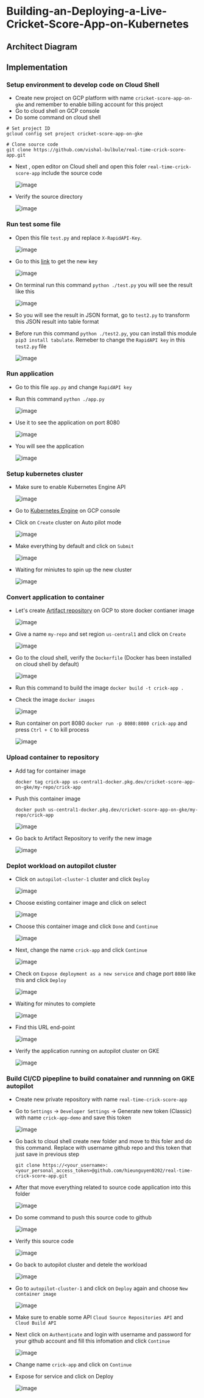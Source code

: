 # Building-an-Deploying-a-Live-Cricket-Score-App-on-Kubernetes
## Architect Diagram

## Implementation
### Setup environment to develop code on Cloud Shell
- Create new project on GCP platform with name `cricket-score-app-on-gke` and remember to enable billing account for this project
- Go to cloud shell on GCP console
- Do some command on cloud shell

```
# Set project ID
gcloud config set project cricket-score-app-on-gke

# Clone source code
git clone https://github.com/vishal-bulbule/real-time-crick-score-app.git

```
- Next , open editor on Cloud shell and open this foler `real-time-crick-score-app` include the source code

  ![image](https://github.com/hieunguyen0202/Building-an-Deploying-a-Live-Cricket-Score-App-on-Kubernetes/assets/98166568/9d505bb5-090a-4c6f-9a1e-ca9823c87f70)

- Verify the source directory

  ![image](https://github.com/hieunguyen0202/Building-an-Deploying-a-Live-Cricket-Score-App-on-Kubernetes/assets/98166568/6c7fe9e1-bcc3-4e61-b7aa-988e7fd36d89)


### Run test some file 

- Open this file `test.py` and replace `X-RapidAPI-Key`. 

  ![image](https://github.com/hieunguyen0202/Building-an-Deploying-a-Live-Cricket-Score-App-on-Kubernetes/assets/98166568/f4c88381-1484-40cc-8cec-479f62bfb0f0)

- Go to this [link](https://rapidapi.com/cricketapilive/api/cricbuzz-cricket) to get the new key

  ![image](https://github.com/hieunguyen0202/Building-an-Deploying-a-Live-Cricket-Score-App-on-Kubernetes/assets/98166568/9272264e-7dc1-46ca-b580-7196adf0ad89)

- On terminal run this command `python ./test.py` you will see the result like this

  ![image](https://github.com/hieunguyen0202/Building-an-Deploying-a-Live-Cricket-Score-App-on-Kubernetes/assets/98166568/f259bb1d-4991-48bd-8cfd-0deb947c9738)

- So you will see the result in JSON format, go to `test2.py` to transform this JSON result into table format
- Before run this command `python ./test2.py`, you can install this module `pip3 install tabulate`. Remeber to change the `RapidAPI key` in this `test2.py` file

  ![image](https://github.com/hieunguyen0202/Building-an-Deploying-a-Live-Cricket-Score-App-on-Kubernetes/assets/98166568/479035bb-19ef-4ab6-acb7-3a282e1fb972)

### Run application
- Go to this file `app.py` and change `RapidAPI key`
- Run this command `python ./app.py`

  ![image](https://github.com/hieunguyen0202/Building-an-Deploying-a-Live-Cricket-Score-App-on-Kubernetes/assets/98166568/5b0d9af3-1ab5-47cf-bf77-abc05f7838b4)

- Use it to see the application on port 8080

  ![image](https://github.com/hieunguyen0202/Building-an-Deploying-a-Live-Cricket-Score-App-on-Kubernetes/assets/98166568/1c0e8e0e-7437-4f25-a06d-f154344926ce)

- You will see the application

  ![image](https://github.com/hieunguyen0202/Building-an-Deploying-a-Live-Cricket-Score-App-on-Kubernetes/assets/98166568/16ca8f84-bc5c-4d80-9e1f-ea604560c1d9)

### Setup kubernetes cluster
- Make sure to enable Kubernetes Engine API

  ![image](https://github.com/hieunguyen0202/Building-an-Deploying-a-Live-Cricket-Score-App-on-Kubernetes/assets/98166568/43f2b682-c85f-46e3-9a17-7d10b14bd258)

- Go to [Kubernetes Engine](https://console.cloud.google.com/kubernetes/list/overview?hl=vi&project=cricket-score-app-on-gke) on GCP console
- Click on `Create` cluster on Auto pilot mode

  ![image](https://github.com/hieunguyen0202/Building-an-Deploying-a-Live-Cricket-Score-App-on-Kubernetes/assets/98166568/d5ee720e-c5fa-4615-85fd-eb13a2dfca51)

- Make everything by default and click on `Submit`

  ![image](https://github.com/hieunguyen0202/Building-an-Deploying-a-Live-Cricket-Score-App-on-Kubernetes/assets/98166568/94f6c111-844c-4d46-9a13-0a5de5aa6ef4)

- Waiting for miniutes to spin up the new cluster

  ![image](https://github.com/hieunguyen0202/Building-an-Deploying-a-Live-Cricket-Score-App-on-Kubernetes/assets/98166568/6bcbbc8b-1304-4c0d-bf2a-546fc4e8b3d0)

### Convert application to container
- Let's create [Artifact repository](https://console.cloud.google.com/artifacts?referrer=search&hl=vi&project=cricket-score-app-on-gke) on GCP to store docker contianer image

  ![image](https://github.com/hieunguyen0202/Building-an-Deploying-a-Live-Cricket-Score-App-on-Kubernetes/assets/98166568/1c16fbc9-e6c6-458b-a9fa-e826be4ad2de)

- Give a name `my-repo` and set region `us-central1` and click on `Create`

  ![image](https://github.com/hieunguyen0202/Building-an-Deploying-a-Live-Cricket-Score-App-on-Kubernetes/assets/98166568/4b3dc58f-3b0f-45da-a129-944a72baf8b4)

- Go to the cloud shell, verify the `Dockerfile` (Docker has been installed on cloud shell by default)

  ![image](https://github.com/hieunguyen0202/Building-an-Deploying-a-Live-Cricket-Score-App-on-Kubernetes/assets/98166568/a5e98cbb-0d19-46ea-8938-608a7ca873e5)

- Run this command to build the image `docker build -t crick-app .`
- Check the image `docker images`

  ![image](https://github.com/hieunguyen0202/Building-an-Deploying-a-Live-Cricket-Score-App-on-Kubernetes/assets/98166568/a59bc081-2c73-4abe-9e09-2d8b79c67574)

- Run container on port 8080 `docker run -p 8080:8080 crick-app` and press `Ctrl + C` to kill process

  ![image](https://github.com/hieunguyen0202/Building-an-Deploying-a-Live-Cricket-Score-App-on-Kubernetes/assets/98166568/248b0082-f1f2-40fc-89a9-fa72b9f7f08e)

### Upload container to repository
- Add tag for container image

  ```
  docker tag crick-app us-central1-docker.pkg.dev/cricket-score-app-on-gke/my-repo/crick-app
  ```
- Push this container image

  ```
  docker push us-central1-docker.pkg.dev/cricket-score-app-on-gke/my-repo/crick-app
  ```

  ![image](https://github.com/hieunguyen0202/Building-an-Deploying-a-Live-Cricket-Score-App-on-Kubernetes/assets/98166568/5a48189e-1c27-4fce-924a-265ed5f66d83)

- Go back to Artifact Repository to verify the new image

  ![image](https://github.com/hieunguyen0202/Building-an-Deploying-a-Live-Cricket-Score-App-on-Kubernetes/assets/98166568/c512733d-ffef-4633-9cb2-ea2dd2f793fe)

### Deplot workload on autopilot cluster
- Click on `autopilot-cluster-1` cluster and click `Deploy`

  ![image](https://github.com/hieunguyen0202/Building-an-Deploying-a-Live-Cricket-Score-App-on-Kubernetes/assets/98166568/8cf62b1f-e23c-4767-8d62-64cc23ae6021)

- Choose existing container image and click on select

  ![image](https://github.com/hieunguyen0202/Building-an-Deploying-a-Live-Cricket-Score-App-on-Kubernetes/assets/98166568/e913d098-245a-4771-bdc9-cacc8cd4b6a6)

- Choose this container image and click `Done` and `Continue`

  ![image](https://github.com/hieunguyen0202/Building-an-Deploying-a-Live-Cricket-Score-App-on-Kubernetes/assets/98166568/b63e4c89-e00f-48b0-b104-2bfc7ce939ef)

- Next, change the name `crick-app` and click `Continue`

  ![image](https://github.com/hieunguyen0202/Building-an-Deploying-a-Live-Cricket-Score-App-on-Kubernetes/assets/98166568/b2183136-aa71-4825-9b68-ab5538a3a8e9)

- Check on `Expose deployment as a new service` and chage port `8080` like this and click `Deploy`

  ![image](https://github.com/hieunguyen0202/Building-an-Deploying-a-Live-Cricket-Score-App-on-Kubernetes/assets/98166568/58ebd7b5-6350-4696-9241-a4bc579ecec5)

- Waiting for minutes to complete

  ![image](https://github.com/hieunguyen0202/Building-an-Deploying-a-Live-Cricket-Score-App-on-Kubernetes/assets/98166568/71a38106-f529-44c3-b7aa-79c9ef571205)

- Find this URL end-point

  ![image](https://github.com/hieunguyen0202/Building-an-Deploying-a-Live-Cricket-Score-App-on-Kubernetes/assets/98166568/74e861ea-bf47-493e-9250-3b2d23853245)

- Verify the application running on autopilot cluster on GKE

  ![image](https://github.com/hieunguyen0202/Building-an-Deploying-a-Live-Cricket-Score-App-on-Kubernetes/assets/98166568/ebc011f9-3a43-4a91-b8d9-5763c45e1b54)

### Build CI/CD pipepline to build conatainer and runnning on GKE autopilot
- Create new private repository with name `real-time-crick-score-app`
- Go to `Settings` -> `Developer Settings` -> Generate new token (Classic) with name `crick-app-demo` and save this token

  ![image](https://github.com/hieunguyen0202/Building-an-Deploying-a-Live-Cricket-Score-App-on-Kubernetes/assets/98166568/b911ec93-8298-4a8d-8a50-35594c785806)

- Go back to cloud shell create new folder and move to this foler and do this command. Replace with username github repo and this token that just save in previous step

  ```
  git clone https://<your_username>:<your_personal_access_token>@github.com/hieunguyen0202/real-time-crick-score-app.git

  ```
- After that move everything related to source code application into this folder

  ![image](https://github.com/hieunguyen0202/Building-an-Deploying-a-Live-Cricket-Score-App-on-Kubernetes/assets/98166568/aa8b0314-43d0-4334-ab7d-e1f166f927ce)

- Do some command to push this source code to github

  ![image](https://github.com/hieunguyen0202/Building-an-Deploying-a-Live-Cricket-Score-App-on-Kubernetes/assets/98166568/820cf438-5b95-45c2-97c5-7417d0631072)

- Verify this source code
  
  ![image](https://github.com/hieunguyen0202/Building-an-Deploying-a-Live-Cricket-Score-App-on-Kubernetes/assets/98166568/7e42d2d7-9552-42ec-87a0-1d39c006d239)

- Go back to autopilot cluster and detele the workload

  ![image](https://github.com/hieunguyen0202/Building-an-Deploying-a-Live-Cricket-Score-App-on-Kubernetes/assets/98166568/760e02e4-1755-4aeb-ba80-a90385e9ef69)

- Go to `autopilot-cluster-1` and click on `Deploy` again and choose `New container image`

  ![image](https://github.com/hieunguyen0202/Building-an-Deploying-a-Live-Cricket-Score-App-on-Kubernetes/assets/98166568/4ee1def3-7d43-4206-b34b-bbf1d036d533)

- Make sure to enable some API `Cloud Source Repositories API` and `Cloud Build API`
- Next click on `Authenticate` and login with username and password for your github account and fill this infomation and click `Continue`

  ![image](https://github.com/hieunguyen0202/Building-an-Deploying-a-Live-Cricket-Score-App-on-Kubernetes/assets/98166568/d0a87ec8-4700-4217-85cd-24e3d9f2cf03)

- Change name `crick-app` and click on `Continue`
- Expose for service and click on Deploy

  ![image](https://github.com/hieunguyen0202/Building-an-Deploying-a-Live-Cricket-Score-App-on-Kubernetes/assets/98166568/c66dfe9c-bdd4-46e7-80a9-874190446030)


  


  
